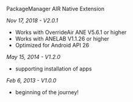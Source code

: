 PackageManager AIR Native Extension

*Nov 17, 2018 - V2.0.1*
* Works with OverrideAir ANE V5.6.1 or higher
* Works with ANELAB V1.1.26 or higher
* Optimized for Android API 26

*May 15, 2014 - V1.2.0*
* supporting installation of apps 

*Feb 6, 2013 - V1.0.0*
* beginning of the journey!